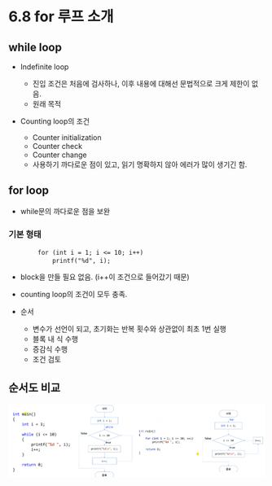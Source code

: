 # 6.8 for 루프 소개

## while loop
* Indefinite loop
    - 진입 조건은 처음에 검사하나, 이후 내용에 대해선 문법적으로 크게 제한이 없음.
    - 원래 목적

* Counting loop의 조건
    - Counter initialization
    - Counter check
    - Counter change
    - 사용하기 까다로운 점이 있고, 읽기 명확하지 않아 에러가 많이 생기긴 함.

## for loop
* while문의 까다로운 점을 보완
### 기본 형태

            for (int i = 1; i <= 10; i++)
                printf("%d", i);
            

* block을 만들 필요 없음. (i++이 조건으로 들어갔기 때문)
* counting loop의 조건이 모두 충족.

* 순서
    - 변수가 선언이 되고, 초기화는 반복 횟수와 상관없이 최초 1번 실행
    - 블록 내 식 수행
    - 증감식 수행
    - 조건 검토

## 순서도 비교
![](../images/chapter6/for1.png)